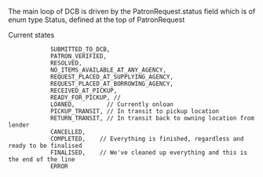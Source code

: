 


The main loop of DCB is driven by the PatronRequest.status field which is of enum type Status, defined at the top of PatronRequest


Current states


                SUBMITTED_TO_DCB,
                PATRON_VERIFIED,
                RESOLVED,
                NO_ITEMS_AVAILABLE_AT_ANY_AGENCY,
                REQUEST_PLACED_AT_SUPPLYING_AGENCY,
                REQUEST_PLACED_AT_BORROWING_AGENCY,
                RECEIVED_AT_PICKUP,
                READY_FOR_PICKUP, // 
                LOANED,         // Currently onloan
                PICKUP_TRANSIT, // In transit to pickup location
                RETURN_TRANSIT, // In transit back to owning location from lender
                CANCELLED,
                COMPLETED,    // Everything is finished, regardless and ready to be finalised
                FINALISED,    // We've cleaned up everything and this is the end of the line
                ERROR

